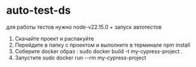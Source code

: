 # auto-test-ds

для работы тестов нужно node-v22.15.0 + 
запуск автотестов
1) Скачайте проект и распакуйте
2) Перейдите в папку с проектом и выполните в терминале npm install
3) Соберите docker образ : sudo docker build -t my-cypress-project .
4) Запустите sudo docker run --rm my-cypress-project

